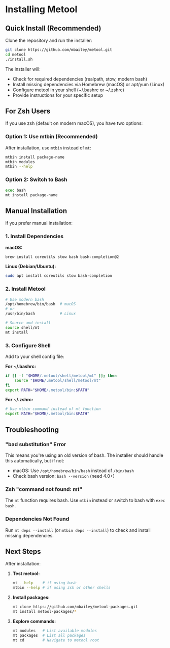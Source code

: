 # Installing Metool

## Quick Install (Recommended)

Clone the repository and run the installer:

```bash
git clone https://github.com/mbailey/metool.git
cd metool
./install.sh
```

The installer will:
- Check for required dependencies (realpath, stow, modern bash)
- Install missing dependencies via Homebrew (macOS) or apt/yum (Linux)
- Configure metool in your shell (~/.bashrc or ~/.zshrc)
- Provide instructions for your specific setup

## For Zsh Users

If you use zsh (default on modern macOS), you have two options:

### Option 1: Use mtbin (Recommended)
After installation, use `mtbin` instead of `mt`:
```bash
mtbin install package-name
mtbin modules
mtbin --help
```

### Option 2: Switch to Bash
```bash
exec bash
mt install package-name
```

## Manual Installation

If you prefer manual installation:

### 1. Install Dependencies

**macOS:**
```bash
brew install coreutils stow bash bash-completion@2
```

**Linux (Debian/Ubuntu):**
```bash
sudo apt install coreutils stow bash-completion
```

### 2. Install Metool

```bash
# Use modern bash
/opt/homebrew/bin/bash  # macOS
# or
/usr/bin/bash           # Linux

# Source and install
source shell/mt
mt install
```

### 3. Configure Shell

Add to your shell config file:

**For ~/.bashrc:**
```bash
if [[ -f "$HOME/.metool/shell/metool/mt" ]]; then
    source "$HOME/.metool/shell/metool/mt"
fi
export PATH="$HOME/.metool/bin:$PATH"
```

**For ~/.zshrc:**
```bash
# Use mtbin command instead of mt function
export PATH="$HOME/.metool/bin:$PATH"
```

## Troubleshooting

### "bad substitution" Error
This means you're using an old version of bash. The installer should handle this automatically, but if not:
- macOS: Use `/opt/homebrew/bin/bash` instead of `/bin/bash`
- Check bash version: `bash --version` (need 4.0+)

### Zsh "command not found: mt"
The `mt` function requires bash. Use `mtbin` instead or switch to bash with `exec bash`.

### Dependencies Not Found
Run `mt deps --install` (or `mtbin deps --install`) to check and install missing dependencies.

## Next Steps

After installation:

1. **Test metool:**
   ```bash
   mt --help    # if using bash
   mtbin --help # if using zsh or other shells
   ```

2. **Install packages:**
   ```bash
   mt clone https://github.com/mbailey/metool-packages.git
   mt install metool-packages/*
   ```

3. **Explore commands:**
   ```bash
   mt modules   # List available modules
   mt packages  # List all packages
   mt cd        # Navigate to metool root
   ```